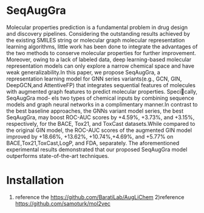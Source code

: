 # SeqAugGra
Molecular properties prediction is a fundamental problem in drug design and discovery pipelines. Considering the outstanding results achieved by the existing SMILES string or molecular graph molecular representation learning algorithms, little work has been done to integrate the advantages of the two methods to conserve molecular properties for further improvement. Moreover, owing to a lack of labeled data, deep learning-based molecular representation models can only
explore a narrow chemical space and have weak generalizability.In this paper, we propose SeqAugGra, a representation learning model for GNN series variants(e.g., GCN, GIN, DeepGCN,and AttentiveFP) that integrates sequential features of molecules with augmented graph features to predict molecular properties. Specically, SeqAugGra mod-
els two types of chemical inputs by combining sequence models and graph neural networks in a complimentary manner.In contrast to the best baseline approaches, the GNNs variant model series, the best SeqAugGra, may boost ROC-AUC scores by +4.59%, +3.73%, and +3.15%, respectively, for the BACE, Tox21, and ToxCast datasets.While
compared to the original GIN model, the ROC-AUC scores of the augmented GIN model improved by +18.66%, +13.62%, +10.74%,+4.69%, and +5.77% on BACE,Tox21,ToxCast,LogP, and FDA, separately. The aforementioned experimental results demonstrated that our proposed SeqAugGra model outperforms state-of-the-art techniques.
# Installation
1) reference the https://github.com/BaratiLab/AugLiChem
2)reference https://github.com/samoturk/mol2vec
